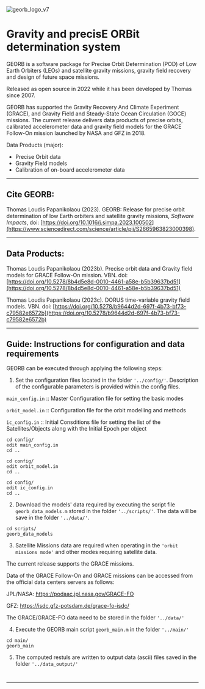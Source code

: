 ![georb_logo_v7](https://user-images.githubusercontent.com/102968112/182955140-320d8bae-7220-4e0c-8c9d-60481c1ce031.png)


# 

# Gravity and precisE ORBit determination system
  
GEORB is a software package for Precise Orbit Determination (POD) of Low Earth Orbiters (LEOs) and satellite gravity missions, gravity field recovery and design of future space missions. 

Released as open source in 2022 while it has been developed by Thomas since 2007. 

GEORB has supported the Gravity Recovery And Climate Experiment (GRACE), and Gravity Field and Steady-State Ocean Circulation (GOCE) missions. The current release delivers data products of precise orbits, calibrated accelerometer data and gravity field models for the GRACE Follow-On mission launched by NASA and GFZ in 2018. 

Data Products (major):

- Precise Orbit data
- Gravity Field models
- Calibration of on-board accelerometer data 
 

---
## Cite GEORB: 

Thomas Loudis Papanikolaou (2023). GEORB: Release for precise orbit determination of low Earth orbiters and satellite gravity missions, *Software Impacts*, doi: [https://doi.org/10.1016/j.simpa.2023.100502](https://www.sciencedirect.com/science/article/pii/S2665963823000398). 

---
## Data Products: 

Thomas Loudis Papanikolaou (2023b). Precise orbit data and Gravity field models for GRACE Follow-On mission. VBN. doi: [https://doi.org/10.5278/8b4d5e8d-0010-4461-a58e-b5b39637bd51](https://doi.org/10.5278/8b4d5e8d-0010-4461-a58e-b5b39637bd51)

Thomas Loudis Papanikolaou (2023c). DORUS time-variable gravity field models. VBN. doi: [https://doi.org/10.5278/b9644d2d-697f-4b73-bf73-c79582e6572b](https://doi.org/10.5278/b9644d2d-697f-4b73-bf73-c79582e6572b)


---
## Guide: Instructions for configuration and data requirements

GEORB can be executed through applying the following steps:

1. Set the configuration files located in the folder `'../config/'`. Description of the configurable parameters is provided within the config files.  

`main_config.in` :: Master Configuration file for setting the basic modes 

`orbit_model.in` :: Configuration file for the orbit modelling and methods

`ic_config.in`   :: Initial Consditions file for setting the list of the Satellites/Objects along with the Initial Epoch per object 

```
cd config/
edit main_config.in
cd ..
```

```
cd config/
edit orbit_model.in
cd ..
```

```
cd config/
edit ic_config.in
cd ..
```

2. Download the models' data required by executing the script file `georb_data_models.m` stored in the folder `'../scripts/'`. The data will be save in the folder `'../data/'`.

```
cd scripts/
georb_data_models
```

3. Satellite Missions data are required when operating in the `'orbit missions mode'` and other modes requiring satellite data.


The current release supports the GRACE missions.

Data of the GRACE Follow-On and GRACE missions can be accessed from the official data centers servers as follows: 

JPL/NASA: https://podaac.jpl.nasa.gov/GRACE-FO

GFZ: https://isdc.gfz-potsdam.de/grace-fo-isdc/

The GRACE/GRACE-FO data need to be stored in the folder `'../data/'` 
 

4. Execute the GEORB main script `georb_main.m` in the folder `'../main/'` 

```
cd main/
georb_main
```

5. The computed restuls are written to output data (ascii) files saved in the folder `'../data_output/'`


# 


---


